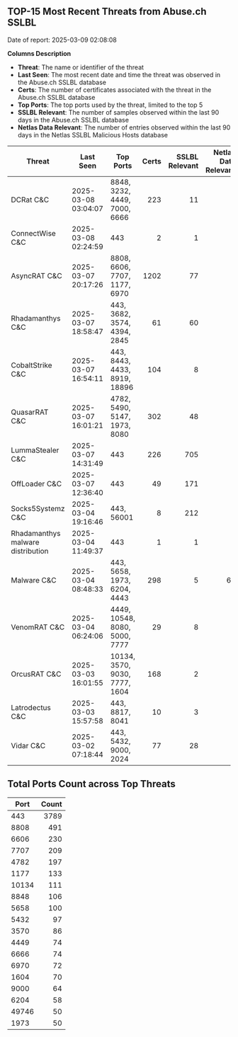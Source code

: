 ## TOP-15 Most Recent Threats from Abuse.ch SSLBL
Date of report: 2025-03-09 02:08:08

**Columns Description**
- **Threat**: The name or identifier of the threat
- **Last Seen**: The most recent date and time the threat was observed in the Abuse.ch SSLBL database
- **Certs**: The number of certificates associated with the threat in the Abuse.ch SSLBL database
- **Top Ports**: The top ports used by the threat, limited to the top 5
- **SSLBL Relevant**: The number of samples observed within the last 90 days in the Abuse.ch SSLBL database
- **Netlas Data Relevant**: The number of entries observed within the last 90 days in the Netlas SSLBL Malicious Hosts database



| Threat                     | Last Seen           | Top Ports          | Certs        | SSLBL Relevant   | Netlas Data Relevant  |
|----------------------------|---------------------|--------------------|-------------:|-----------------:|----------------------:|
| DCRat C&C                  | 2025-03-08 03:04:07 | 8848, 3232, 4449, 7000, 6666 | 223 | 11 | 0 |
| ConnectWise C&C            | 2025-03-08 02:24:59 | 443 | 2 | 1 | 0 |
| AsyncRAT C&C               | 2025-03-07 20:17:26 | 8808, 6606, 7707, 1177, 6970 | 1202 | 77 | 0 |
| Rhadamanthys C&C           | 2025-03-07 18:58:47 | 443, 3682, 3574, 4394, 2845 | 61 | 60 | 0 |
| CobaltStrike C&C           | 2025-03-07 16:54:11 | 443, 8443, 4433, 8919, 18896 | 104 | 8 | 5 |
| QuasarRAT C&C              | 2025-03-07 16:01:21 | 4782, 5490, 5147, 1973, 8080 | 302 | 48 | 0 |
| LummaStealer C&C           | 2025-03-07 14:31:49 | 443 | 226 | 705 | 0 |
| OffLoader C&C              | 2025-03-07 12:36:40 | 443 | 49 | 171 | 1 |
| Socks5Systemz C&C          | 2025-03-04 19:16:46 | 443, 56001 | 8 | 212 | 6 |
| Rhadamanthys malware distribution | 2025-03-04 11:49:37 | 443 | 1 | 1 | 0 |
| Malware C&C                | 2025-03-04 08:48:33 | 443, 5658, 1973, 6204, 4443 | 298 | 5 | 64 |
| VenomRAT C&C               | 2025-03-04 06:24:06 | 4449, 10548, 8080, 5000, 7777 | 29 | 8 | 0 |
| OrcusRAT C&C               | 2025-03-03 16:01:55 | 10134, 3570, 9030, 7777, 1604 | 168 | 2 | 0 |
| Latrodectus C&C            | 2025-03-03 15:57:58 | 443, 8817, 8041 | 10 | 3 | 0 |
| Vidar C&C                  | 2025-03-02 07:18:44 | 443, 5432, 9000, 2024 | 77 | 28 | 5 |

## Total Ports Count across Top Threats
| Port       | Count      |
|------------|-----------:|
| 443 | 3789 |
| 8808 | 491 |
| 6606 | 230 |
| 7707 | 209 |
| 4782 | 197 |
| 1177 | 133 |
| 10134 | 111 |
| 8848 | 106 |
| 5658 | 100 |
| 5432 | 97 |
| 3570 | 86 |
| 4449 | 74 |
| 6666 | 74 |
| 6970 | 72 |
| 1604 | 70 |
| 9000 | 64 |
| 6204 | 58 |
| 49746 | 50 |
| 1973 | 50 |